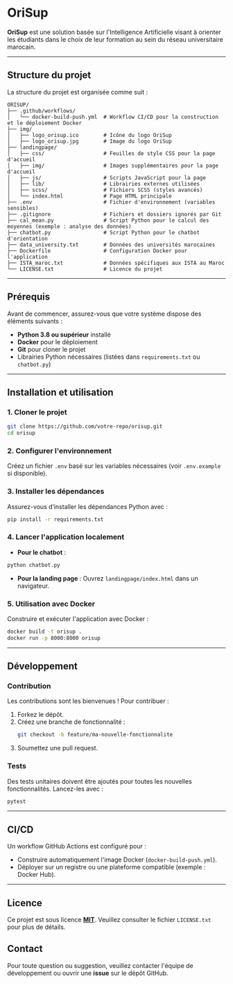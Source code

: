 # OriSup

**OriSup** est une solution basée sur l'Intelligence Artificielle visant à orienter les étudiants dans le choix de leur formation au sein du réseau universitaire marocain.

---

## Structure du projet

La structure du projet est organisée comme suit :

```
ORISUP/
├── .github/workflows/
│   └── docker-build-push.yml  # Workflow CI/CD pour la construction et le déploiement Docker
├── img/
│   ├── logo_orisup.ico        # Icône du logo OriSup
│   ├── logo_orisup.jpg        # Image du logo OriSup
├── landingpage/
│   ├── css/                   # Feuilles de style CSS pour la page d'accueil
│   ├── img/                   # Images supplémentaires pour la page d'accueil
│   ├── js/                    # Scripts JavaScript pour la page
│   ├── lib/                   # Librairies externes utilisées
│   ├── scss/                  # Fichiers SCSS (styles avancés)
│   └── index.html             # Page HTML principale
├── .env                       # Fichier d'environnement (variables sensibles)
├── .gitignore                 # Fichiers et dossiers ignorés par Git
├── cal_mean.py                # Script Python pour le calcul des moyennes (exemple : analyse des données)
├── chatbot.py                 # Script Python pour le chatbot d'orientation
├── data_university.txt        # Données des universités marocaines
├── Dockerfile                 # Configuration Docker pour l'application
├── ISTA_maroc.txt             # Données spécifiques aux ISTA au Maroc
└── LICENSE.txt                # Licence du projet
```

---

## Prérequis

Avant de commencer, assurez-vous que votre système dispose des éléments suivants :

- **Python 3.8 ou supérieur** installé
- **Docker** pour le déploiement
- **Git** pour cloner le projet
- Librairies Python nécessaires (listées dans `requirements.txt` ou `chatbot.py`)

---

## Installation et utilisation

### 1. Cloner le projet
```bash
git clone https://github.com/votre-repo/orisup.git
cd orisup
```

### 2. Configurer l'environnement
Créez un fichier `.env` basé sur les variables nécessaires (voir `.env.example` si disponible).

### 3. Installer les dépendances
Assurez-vous d’installer les dépendances Python avec :
```bash
pip install -r requirements.txt
```

### 4. Lancer l'application localement
- **Pour le chatbot** :
```bash
python chatbot.py
```

- **Pour la landing page** :
Ouvrez `landingpage/index.html` dans un navigateur.

### 5. Utilisation avec Docker
Construire et exécuter l'application avec Docker :
```bash
docker build -t orisup .
docker run -p 8000:8000 orisup
```

---

## Développement

### Contribution
Les contributions sont les bienvenues ! Pour contribuer :
1. Forkez le dépôt.
2. Créez une branche de fonctionnalité :
   ```bash
   git checkout -b feature/ma-nouvelle-fonctionnalite
   ```
3. Soumettez une pull request.

### Tests
Des tests unitaires doivent être ajoutés pour toutes les nouvelles fonctionnalités. Lancez-les avec :
```bash
pytest
```

---

## CI/CD

Un workflow GitHub Actions est configuré pour :
- Construire automatiquement l'image Docker (`docker-build-push.yml`).
- Déployer sur un registre ou une plateforme compatible (exemple : Docker Hub).

---

## Licence

Ce projet est sous licence **[MIT](LICENSE.txt)**. Veuillez consulter le fichier `LICENSE.txt` pour plus de détails.


## Contact

Pour toute question ou suggestion, veuillez contacter l'équipe de développement ou ouvrir une **issue** sur le dépôt GitHub.
